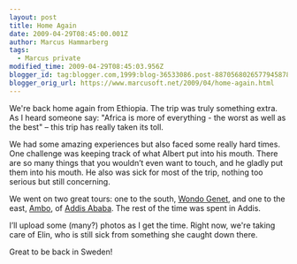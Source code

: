 ```yaml
---
layout: post
title: Home Again
date: 2009-04-29T08:45:00.001Z
author: Marcus Hammarberg
tags:
  - Marcus private
modified_time: 2009-04-29T08:45:03.956Z
blogger_id: tag:blogger.com,1999:blog-36533086.post-8870568026577945878
blogger_orig_url: https://www.marcusoft.net/2009/04/home-again.html
---
```


We're back home again from Ethiopia. The trip was truly something extra. As I heard someone say: "Africa is more of everything - the worst as well as the best" – this trip has really taken its toll.

We had some amazing experiences but also faced some really hard times. One challenge was keeping track of what Albert put into his mouth. There are so many things that you wouldn’t even want to touch, and he gladly put them into his mouth. He also was sick for most of the trip, nothing too serious but still concerning.

We went on two great tours: one to the south, [Wondo Genet](http://en.wikipedia.org/wiki/Wondo_Genet), and one to the east, [Ambo](http://en.wikipedia.org/wiki/Ambo,_Ethiopia), of [Addis Ababa](http://en.wikipedia.org/wiki/Addis_Ababa). The rest of the time was spent in Addis.

I’ll upload some (many?) photos as I get the time. Right now, we're taking care of Elin, who is still sick from something she caught down there.

Great to be back in Sweden!
